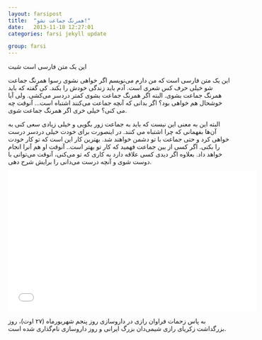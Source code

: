```yaml
---
layout: farsipost
title:  "همرنگ جماعت نشو!"
date:   2013-11-18 12:27:01
categories: farsi jekyll update

group: farsi
---
```


این یک متن فارسی است 
شیت 


این یک متن فارسی است که من دارم می‌نویسم اگر خواهی نشوی رسوا همرنگ جماعت شو خیلی حرف کس شعری است. آدم باید زندگی خودش را بکند. کی گفته که باید همرنگ جماعت بشوی. البته اگر همرنگ جماعت بشوی کمتر دردسر می‌کشی. ولی آیا خوشحال هم خواهی بود؟ اگر بدانی که آنچه جماعت می‌کنند اشتباه است... آنوقت چه می کنی؟ خیلی خری اگر همرنگ جماعت شوی. 

<!-- excerpt-separator -->

البته این به معنی این نیست که باید به جماعت زور بگویی و خیلی زیادی سعی کنی به آن‌ها بفهمانی که چرا اشتباه می کنند. در اینصورت برای خودت خیلی دردسر درست خواهی کرد و حتی جماعت با تو دشمن خواهند شد. بهترین کار این است که تو کار خودت را بکنی. اگر کسی از بین جماعت فهمید که کار تو بهتر است.. آنوقت او هم آنرا انجام خواهد داد. بعلاوه اگر دیدی کسی علاقه دارد به کاری که تو می‌کنی، آنوقت می‌توانی با دوست شوی و آنچه درست می‌دانی را برایش شرح دهی. 


<iframe class="youtube-video" width="560" height="315" src="//www.youtube.com/embed/cYF0qU5WSew" frameborder="0" allowfullscreen></iframe>

به پاس زحمات فراوان رازی در داروسازی روز پنجم شهریورماه (۲۷ اوت)، روز بزرگداشت زکریای رازی شیمی‌دان بزرگ ایرانی و روز داروسازی نام‌گذاری شده است.

[jekyll-gh]: https://github.com/mojombo/jekyll
[jekyll]:    http://jekyllrb.com
